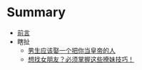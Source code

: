 # Summary

* [前言](README.md)
* 瞎扯
  * [男生应该娶一个把你当皇帝的人](A0001.md)
  * [想找女朋友？必须掌握这些撩妹技巧！](A0002.md)

